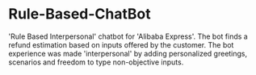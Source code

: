 # Rule-Based-ChatBot
'Rule Based Interpersonal' chatbot for 'Alibaba Express'.  The bot finds a refund estimation based on inputs offered by the customer. The bot experience was made 'interpersonal' by adding personalized greetings, scenarios and freedom to type non-objective inputs. 
